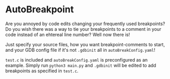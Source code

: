# AutoBreakpoint
Are you annoyed by code edits changing your frequently used breakpoints? Do you wish there was a way to tie your breakpoints to a comment in your code instead of an ehtereal line number? Well now there is!


Just specify your source files, how you want breakpoint-comments to start, and your GDB config file if it's not `.gdbinit` all in `autoBreakConfig.yaml`!


`test.c` is included and `autoBreakConfig.yaml` is preconfigured as an example. Simply run `python3 main.py` and `.gdbinit` will be edited to add breakpoints as specified in `test.c`.
